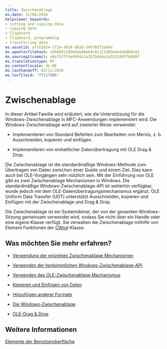```yaml
---
title: Zwischenablage
ms.date: 11/04/2016
helpviewer_keywords:
- cutting and copying data
- copying data
- Clipboard
- Clipboard, programming
- transferring data
ms.assetid: a71b2824-1f14-4914-8816-54578d73ad4e
ms.openlocfilehash: 1db089110904ab88eb9c0c111d9da4e4e6869c82
ms.sourcegitcommit: a8ef52ff4a4944a1a257bdaba1a3331607fb8d0f
ms.translationtype: MT
ms.contentlocale: de-DE
ms.lasthandoff: 02/11/2020
ms.locfileid: "77127906"
---
```

# <a name="clipboard"></a>Zwischenablage

In dieser Artikel Familie wird erläutert, wie die Unterstützung für die Windows-Zwischenablage in MFC-Anwendungen implementiert wird. Die Windows-Zwischenablage wird auf zweierlei Weise verwendet:

- Implementieren von Standard Befehlen zum Bearbeiten von Menüs, z. b. Ausschneiden, kopieren und einfügen.

- Implementieren von einheitlicher Datenübertragung mit OLE Drag & Drop.

Die Zwischenablage ist die standardmäßige Windows-Methode zum Übertragen von Daten zwischen einer Quelle und einem Ziel. Dies kann auch bei OLE-Vorgängen sehr nützlich sein. Mit der Einführung von OLE gibt es zwei Zwischenablage Mechanismen in Windows. Die standardmäßige Windows-Zwischenablage-API ist weiterhin verfügbar, wurde jedoch mit dem OLE-Datenübertragungsmechanismus ergänzt. OLE Uniform Data Transfer (UDT) unterstützt Ausschneiden, kopieren und Einfügen mit der Zwischenablage und Drag & Drop.

Die Zwischenablage ist ein Systemdienst, der von der gesamten Windows-Sitzung gemeinsam verwendet wird, sodass Sie nicht über ein Handle oder eine eigene Klasse verfügt. Sie verwalten die Zwischenablage mithilfe von Element Funktionen der [CWnd](../mfc/reference/cwnd-class.md)-Klasse.

## <a name="what-do-you-want-to-know-more-about"></a>Was möchten Sie mehr erfahren?

- [Verwendung der einzelnen Zwischenablage Mechanismen](../mfc/clipboard-when-to-use-each-clipboard-mechanism.md)

- [Verwenden der herkömmlichen Windows-Zwischenablage-API](../mfc/clipboard-using-the-windows-clipboard.md)

- [Verwenden des OLE-Zwischenablage Mechanismus](../mfc/clipboard-using-the-ole-clipboard-mechanism.md)

- [Kopieren und Einfügen von Daten](../mfc/clipboard-copying-and-pasting-data.md)

- [Hinzufügen anderer Formate](../mfc/clipboard-adding-other-formats.md)

- [Die Windows-Zwischenablage](/windows/win32/dataxchg/clipboard)

- [OLE-Drag & Drop](../mfc/drag-and-drop-ole.md)

## <a name="see-also"></a>Weitere Informationen

[Elemente der Benutzeroberfläche](../mfc/user-interface-elements-mfc.md)
